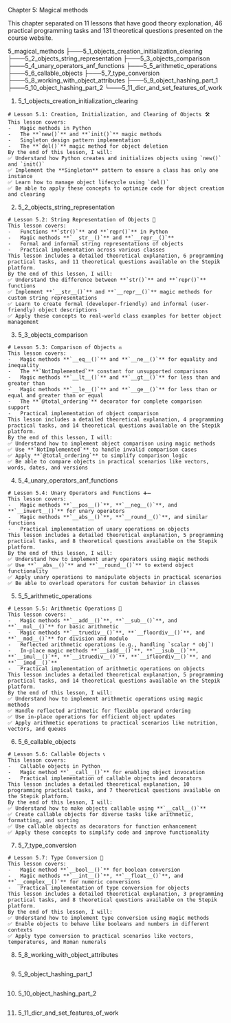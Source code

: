 Chapter 5: Magical methods

This chapter separated on 11 lessons that have good theory explonation, 46 practical programming tasks and 131 theoretical questions presented on the course website.

5_magical_methods
├───5_1_objects_creation_initialization_clearing
├───5_2_objects_string_representation
├───5_3_objects_comparison
├───5_4_unary_operators_anf_functions
├───5_5_arithmetic_operations
├───5_6_callable_objects
├───5_7_type_conversion
├───5_8_working_with_object_attributes
├───5_9_object_hashing_part_1
├───5_10_object_hashing_part_2
└───5_11_dicr_and_set_features_of_work

1. 5_1_objects_creation_initialization_clearing

```
# Lesson 5.1: Creation, Initialization, and Clearing of Objects 🛠️
This lesson covers:
-   Magic methods in Python
-   The **`new()`** and **`init()`** magic methods
-   Singleton design pattern implementation
-   The **`del()`** magic method for object deletion
By the end of this lesson, I will:
✅ Understand how Python creates and initializes objects using `new()` and `init()`
✅ Implement the **Singleton** pattern to ensure a class has only one instance
✅ Learn how to manage object lifecycle using `del()`
✅ Be able to apply these concepts to optimize code for object creation and clearing
```

2. 5_2_objects_string_representation

```
# Lesson 5.2: String Representation of Objects 📜
This lesson covers:
-   Functions **`str()`** and **`repr()`** in Python
-   Magic methods **`__str__()`** and **`__repr__()`**
-   Formal and informal string representations of objects
-   Practical implementation across various classes
This lesson includes a detailed theoretical explanation, 6 programming practical tasks, and 11 theoretical questions available on the Stepik platform.
By the end of this lesson, I will:
✅ Understand the difference between **`str()`** and **`repr()`** functions
✅ Implement **`__str__()`** and **`__repr__()`** magic methods for custom string representations
✅ Learn to create formal (developer-friendly) and informal (user-friendly) object descriptions
✅ Apply these concepts to real-world class examples for better object management
```

3. 5_3_objects_comparison

```
# Lesson 5.3: Comparison of Objects ⚖️
This lesson covers:
-   Magic methods **`__eq__()`** and **`__ne__()`** for equality and inequality
-   The **`NotImplemented`** constant for unsupported comparisons
-   Magic methods **`__lt__()`** and **`__gt__()`** for less than and greater than
-   Magic methods **`__le__()`** and **`__ge__()`** for less than or equal and greater than or equal
-   The **`@total_ordering`** decorator for complete comparison support
-   Practical implementation of object comparison
This lesson includes a detailed theoretical explanation, 4 programming practical tasks, and 14 theoretical questions available on the Stepik platform.
By the end of this lesson, I will:
✅ Understand how to implement object comparison using magic methods
✅ Use **`NotImplemented`** to handle invalid comparison cases
✅ Apply **`@total_ordering`** to simplify comparison logic
✅ Be able to compare objects in practical scenarios like vectors, words, dates, and versions
```

4. 5_4_unary_operators_anf_functions

```
# Lesson 5.4: Unary Operators and Functions ➕➖
This lesson covers:
-   Magic methods **`__pos__()`**, **`__neg__()`**, and **`__invert__()`** for unary operators
-   Magic methods **`__abs__()`**, **`__round__()`**, and similar functions
-   Practical implementation of unary operations on objects
This lesson includes a detailed theoretical explanation, 5 programming practical tasks, and 8 theoretical questions available on the Stepik platform.
By the end of this lesson, I will:
✅ Understand how to implement unary operators using magic methods
✅ Use **`__abs__()`** and **`__round__()`** to extend object functionality
✅ Apply unary operations to manipulate objects in practical scenarios
✅ Be able to overload operators for custom behavior in classes
```

5. 5_5_arithmetic_operations

```
# Lesson 5.5: Arithmetic Operations 🧮
This lesson covers:
-   Magic methods **`__add__()`**, **`__sub__()`**, and **`__mul__()`** for basic arithmetic
-   Magic methods **`__truediv__()`**, **`__floordiv__()`**, and **`__mod__()`** for division and modulo
-   Reflected arithmetic operations (e.g., handling `scalar * obj`)
-   In-place magic methods **`__iadd__()`**, **`__isub__()`**, **`__imul__()`**, **`__itruediv__()`**, **`__ifloordiv__()`**, and **`__imod__()`**
-   Practical implementation of arithmetic operations on objects
This lesson includes a detailed theoretical explanation, 5 programming practical tasks, and 14 theoretical questions available on the Stepik platform.
By the end of this lesson, I will:
✅ Understand how to implement arithmetic operations using magic methods
✅ Handle reflected arithmetic for flexible operand ordering
✅ Use in-place operations for efficient object updates
✅ Apply arithmetic operations to practical scenarios like nutrition, vectors, and queues
```

6. 5_6_callable_objects

```
# Lesson 5.6: Callable Objects 📞
This lesson covers:
-   Callable objects in Python
-   Magic method **`__call__()`** for enabling object invocation
-   Practical implementation of callable objects and decorators
This lesson includes a detailed theoretical explanation, 10 programming practical tasks, and 7 theoretical questions available on the Stepik platform.
By the end of this lesson, I will:
✅ Understand how to make objects callable using **`__call__()`**
✅ Create callable objects for diverse tasks like arithmetic, formatting, and sorting
✅ Use callable objects as decorators for function enhancement
✅ Apply these concepts to simplify code and improve functionality
```

7. 5_7_type_conversion

```
# Lesson 5.7: Type Conversion 🔄
This lesson covers:
-   Magic method **`__bool__()`** for boolean conversion
-   Magic methods **`__int__()`**, **`__float__()`**, and **`__complex__()`** for numeric conversions
-   Practical implementation of type conversion for objects
This lesson includes a detailed theoretical explanation, 3 programming practical tasks, and 8 theoretical questions available on the Stepik platform.
By the end of this lesson, I will:
✅ Understand how to implement type conversion using magic methods
✅ Enable objects to behave like booleans and numbers in different contexts
✅ Apply type conversion to practical scenarios like vectors, temperatures, and Roman numerals
```

8. 5_8_working_with_object_attributes

```

```

9. 5_9_object_hashing_part_1

```

```

10. 5_10_object_hashing_part_2

```

```

11. 5_11_dicr_and_set_features_of_work

```

```

